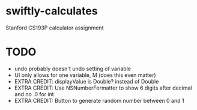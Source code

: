 # swiftly-calculates
Stanford CS193P calculator assignment


# TODO

- undo probably doesn't undo setting of variable
- UI only allows for one variable, M (does this even matter)
- EXTRA CREDIT: displayValue is Double? instead of Double
- EXTRA CREDIT: Use NSNumberFormatter to show 6 digits after decimal and no .0 for int
- EXTRA CREDIT: Button to generate random number between 0 and 1

